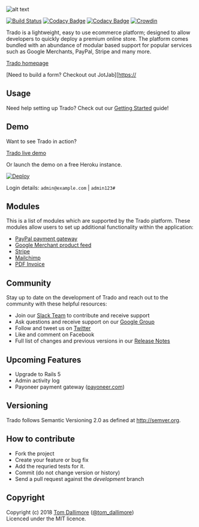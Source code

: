 ![alt text](http://cdn0.trado.io/trado-promo/assets/img/home.png "Trado")

[![Build Status](https://travis-ci.org/Jellyfishboy/trado.svg?branch=master)](https://travis-ci.org/Jellyfishboy/trado)
[![Codacy Badge](https://api.codacy.com/project/badge/grade/1be726fe15224e0db13b49ba4240500f)](https://www.codacy.com/app/tomdallimore/trado)
[![Codacy Badge](https://api.codacy.com/project/badge/coverage/1be726fe15224e0db13b49ba4240500f)](https://www.codacy.com/app/tomdallimore/trado)
[![Crowdin](https://d322cqt584bo4o.cloudfront.net/trado/localized.svg)](https://crowdin.com/project/trado)

Trado is a lightweight, easy to use ecommerce platform; designed to allow developers to quickly deploy a premium online store. The platform comes bundled with an abundance of modular based support for popular services such as Google Merchants, PayPal, Stripe and many more.

[Trado homepage](http://www.trado.io/?utm_source=github&utm_medium=website&utm_campaign=trado)

[Need to build a form? Checkout out JotJab][[https://](https://jotjab.com/?utm_source=github&utm_medium=organic_social&utm_campaign=organic_reach)

## Usage

Need help setting up Trado? Check out our [Getting Started](http://trado.io/getting-started.html) guide!

## Demo

Want to see Trado in action?

[Trado live demo](http://demo.trado.io)

Or launch the demo on a free Heroku instance.

[![Deploy](https://www.herokucdn.com/deploy/button.png)](https://heroku.com/deploy?template=https://github.com/Jellyfishboy/trado/tree/deploy/heroku)

Login details: `admin@example.com` | `admin123#`

## Modules

This is a list of modules which are supported by the Trado platform. These modules allow users to set up additional functionality within the application:

* [PayPal payment gateway](https://github.com/Jellyfishboy/trado-paypal-module)
* [Google Merchant product feed](https://github.com/Jellyfishboy/trado-googlemerchant-module)
* [Stripe](https://github.com/Jellyfishboy/trado-stripe-module)
* [Mailchimp](https://github.com/Jellyfishboy/trado-mailchimp-module)
* [PDF Invoice](https://github.com/Jellyfishboy/trado-pdf-invoice-module)

## Community

Stay up to date on the development of Trado and reach out to the community with these helpful resources:

* Join our [Slack Team](http://slack.trado.io) to contribute and receive support
* Ask questions and receive support on our [Google Group](https://groups.google.com/forum/#!forum/trado-ecommerce-platform)
* Follow and tweet us on [Twitter](https://twitter.com/trado_ecommerce)
* Like and comment on Facebook
* Full list of changes and previous versions in our [Release Notes](http://release.tomdallimore.com)

## Upcoming Features

* Upgrade to Rails 5
* Admin activity log
* Payoneer payment gateway ([payoneer.com](https://www.payoneer.com))

## Versioning

Trado follows Semantic Versioning 2.0 as defined at
<http://semver.org>.

## How to contribute

* Fork the project
* Create your feature or bug fix
* Add the requried tests for it.
* Commit (do not change version or history)
* Send a pull request against the *development* branch

## Copyright
Copyright (c) 2018 [Tom Dallimore](http://www.tomdallimore.com/?utm_source=trado-github&utm_medium=website&utm_campaign=tomdallimore) ([@tom_dallimore](http://twitter.com/tom_dallimore))  
Licenced under the MIT licence.
